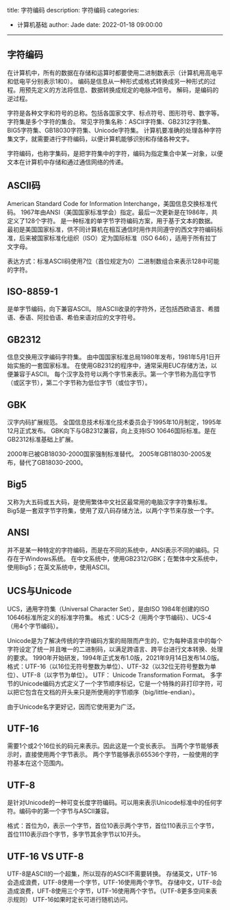 title: 字符编码
description: 字符编码
categories:
  - 计算机基础
author: Jade
date: 2022-01-18 09:00:00
---

## 字符编码
在计算机中，所有的数据在存储和运算时都要使用二进制数表示（计算机用高电平和低电平分别表示1和0）。
编码是信息从一种形式或格式转换成另一种形式的过程。用预先定义的方法将信息、数据转换成规定的电脉冲信号。
解码，是编码的逆过程。

字符是各种文字和符号的总称。包括各国家文字、标点符号、图形符号、数字等。
字符集是多个字符的集合。
常见字符集名称：ASCII字符集、GB2312字符集、BIG5字符集、GB18030字符集、Unicode字符集。
计算机要准确的处理各种字符集文字，就需要进行字符编码，以便计算机能够识别和存储各种文字。

字符编码，也称字集码，是把字符集中的字符，编码为指定集合中某一对象，以便文本在计算机中存储和通过通信网络的传递。

## ASCII码
American Standard Code for Information Interchange，美国信息交换标准代码。
1967年由ANSI（美国国家标准学会）指定。最后一次更新是在1986年，共定义了128个字符。
是一种标准的单字节字符编码方案，用于基于文本的数据。
最初是美国国家标准，供不同计算机在相互通信时用作共同遵守的西文字符编码标准，后来被国家标准化组织（ISO）定为国际标准（ISO 646），适用于所有拉丁文字母。

表达方式：标准ASCII码使用7位（首位规定为0）二进制数组合来表示128中可能的字符。

## ISO-8859-1
是单字节编码，向下兼容ASCII。
除ASCII收录的字符外，还包括西欧语言、希腊语、泰语、阿拉伯语、希伯来语对应的文字符号。

## GB2312
信息交换用汉字编码字符集。
由中国国家标准总局1980年发布，1981年5月1日开始实施的一套国家标准。
在使用GB2312的程序中，通常采用EUC存储方法，以便兼容于ASCII。
每个汉字及符号以两个字节来表示。第一个字节称为高位字节（或区字节），第二个字节称为低位字节（或位字节）。

## GBK
汉字内码扩展规范。
全国信息技术标准化技术委员会于1995年10月制定，1995年12月正式发布。
GBK向下与GB2312兼容，向上支持ISO 10646国际标准。是在GB2312标准基础上扩展。

2000年已被GB18030-2000国家强制标准替代。
2005年GB118030-2005发布，替代了GB18030-2000。

## Big5
又称为大五码或五大码，是使用繁体中文社区最常用的电脑汉字字符集标准。
Big5是一套双字节字符集，使用了双八码存储方法，以两个字节来存放一个字。

## ANSI
并不是某一种特定的字符编码，而是在不同的系统中，ANSI表示不同的编码。只存在于Windows系统。
在中文系统中，使用GB2312/GBK；在繁体中文系统中，使用Big5；在英文系统中，使用ASCII。

## UCS与Unicode
UCS，通用字符集（Universal Character Set），是由ISO 1984年创建的ISO 10646标准所定义的标准字符集。
格式：UCS-2（用两个字节编码）、UCS-4（用4个字节编码）。

Unicode是为了解决传统的字符编码方案的局限而产生的，它为每种语言中的每个字符设定了统一并且唯一的二进制码，以满足跨语言、跨平台进行文本转换、处理的要求。
1990年开始研发，1994年正式发布1.0版，2021年9月14日发布14.0版。
格式：UTF-16（以16位无符号整数为单位）、UTF-32（以32位无符号整数为单位）、UTF-8（以字节为单位）。
UTF： Unicode Transformation Format。
多字节的Unicode编码方式定义了一个字节顺序标记，它是一个特殊的非打印字符，可以把它包含在文档的开头来只是所使用的字节顺序（big/little-endian）。

由于Unicode名字更好记，因而它使用更为广泛。

## UTF-16
需要1个或2个16位长的码元来表示。因此这是一个变长表示。
当两个字节能够表示时，直接使用两个字节表示。
两个字节能够表示65536个字符，一般使用的字符基本在这个范围内。

## UTF-8
是针对Unicode的一种可变长度字符编码。可以用来表示Unicode标准中的任何字符。编码中的第一个字节与ASCII兼容。

格式：首位为0，表示一个字节，首位10表示两个字节，首位110表示三个字节，首位1110表示四个字节，多字节其余字节以10开头。

## UTF-16 VS UTF-8
UTF-8是ASCII的一个超集，所以现存的ASCII不需要转换。
存储英文，UTF-16会造成浪费，UTF-8使用一个字节，UTF-16使用两个字节。
存储中文，UTF-8会造成浪费，UFT-8使用三个字节，UTF-16使用两个字节。（UTF-8更多空间来表示规则）
UTF-16如果时定长可进行随机访问。
